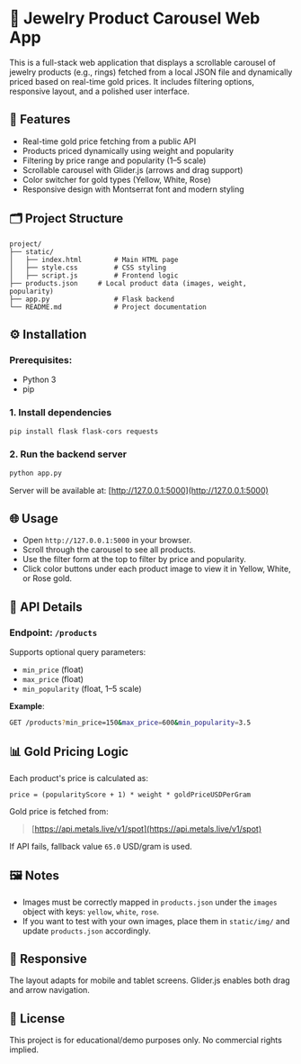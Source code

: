 # 💍 Jewelry Product Carousel Web App

This is a full-stack web application that displays a scrollable carousel of jewelry products (e.g., rings) fetched from a local JSON file and dynamically priced based on real-time gold prices. It includes filtering options, responsive layout, and a polished user interface.

## 🚀 Features

* Real-time gold price fetching from a public API
* Products priced dynamically using weight and popularity
* Filtering by price range and popularity (1–5 scale)
* Scrollable carousel with Glider.js (arrows and drag support)
* Color switcher for gold types (Yellow, White, Rose)
* Responsive design with Montserrat font and modern styling

## 🗂️ Project Structure

```
project/
├── static/
│   ├── index.html        # Main HTML page
│   ├── style.css         # CSS styling
│   ├── script.js         # Frontend logic
├── products.json     # Local product data (images, weight, popularity)
├── app.py                # Flask backend
└── README.md             # Project documentation
```

## ⚙️ Installation

### Prerequisites:

* Python 3
* pip

### 1. Install dependencies

```bash
pip install flask flask-cors requests
```

### 2. Run the backend server

```bash
python app.py
```

Server will be available at: [http://127.0.0.1:5000](http://127.0.0.1:5000)

## 🌐 Usage

* Open `http://127.0.0.1:5000` in your browser.
* Scroll through the carousel to see all products.
* Use the filter form at the top to filter by price and popularity.
* Click color buttons under each product image to view it in Yellow, White, or Rose gold.

## 📡 API Details

### Endpoint: `/products`

Supports optional query parameters:

* `min_price` (float)
* `max_price` (float)
* `min_popularity` (float, 1–5 scale)

**Example**:

```bash
GET /products?min_price=150&max_price=600&min_popularity=3.5
```

## 📊 Gold Pricing Logic

Each product's price is calculated as:

```
price = (popularityScore + 1) * weight * goldPriceUSDPerGram
```

Gold price is fetched from:

> [https://api.metals.live/v1/spot](https://api.metals.live/v1/spot)

If API fails, fallback value `65.0` USD/gram is used.

## 🖼️ Notes

* Images must be correctly mapped in `products.json` under the `images` object with keys: `yellow`, `white`, `rose`.
* If you want to test with your own images, place them in `static/img/` and update `products.json` accordingly.

## 📱 Responsive

The layout adapts for mobile and tablet screens. Glider.js enables both drag and arrow navigation.

## 📄 License

This project is for educational/demo purposes only. No commercial rights implied.
